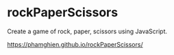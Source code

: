 # rockPaperScissors

Create a game of rock, paper, scissors using JavaScript. 

https://phamghien.github.io/rockPaperScissors/ 
